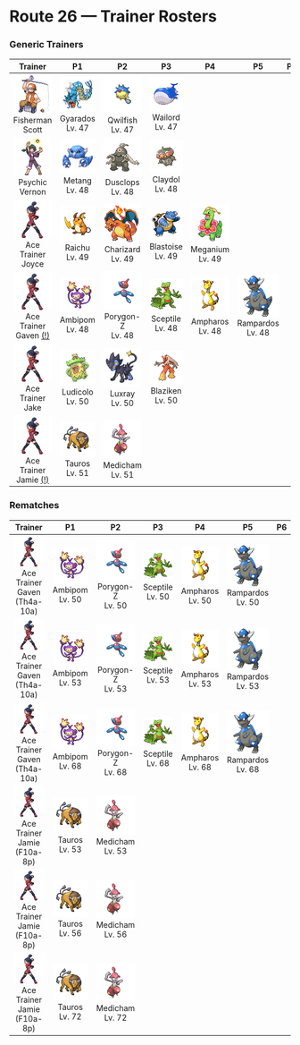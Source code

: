 # Route 26 — Trainer Rosters

### Generic Trainers

| Trainer | P1 | P2 | P3 | P4 | P5 | P6 |
|:-------:|:--:|:--:|:--:|:--:|:--:|:--:|
| ![Fisherman Scott](../../assets/trainers/fisherman.png "Fisherman Scott")<br>Fisherman Scott | ![Gyarados](../../assets/sprites/gyarados/front.gif "Gyarados: Once it appears, it goes on a rampage. It remains enraged until it demolishes everything around it.")<br>Gyarados<br>Lv. 47 | ![Qwilfish](../../assets/sprites/qwilfish/front.gif "Qwilfish: The small spikes covering its body developed from scales. They inject a toxin that causes fainting.")<br>Qwilfish<br>Lv. 47 | ![Wailord](../../assets/sprites/wailord/front.gif "Wailord: It is the largest of all identified Pokémon. They jump as a pack to herd their prey.")<br>Wailord<br>Lv. 47 |
| ![Psychic Vernon](../../assets/trainers/psychic.png "Psychic Vernon")<br>Psychic Vernon | ![Metang](../../assets/sprites/metang/front.gif "Metang: When two BELDUM fuse together, a magnetic nervous system places their brains in union.")<br>Metang<br>Lv. 48 | ![Dusclops](../../assets/sprites/dusclops/front.gif "Dusclops: Anyone who dares peer into its body to see its spectral ball of fire will have their spirit stolen away.")<br>Dusclops<br>Lv. 48 | ![Claydol](../../assets/sprites/claydol/front.gif "Claydol: It is said that it originates from clay dolls made by an ancient civilization.")<br>Claydol<br>Lv. 48 |
| ![Ace Trainer Joyce](../../assets/trainers/ace_trainer.png "Ace Trainer Joyce")<br>Ace Trainer Joyce | ![Raichu](../../assets/sprites/raichu/front.gif "Raichu: If the electric pouches in its cheeks become fully charged, both ears will stand straight up.")<br>Raichu<br>Lv. 49 | ![Charizard](../../assets/sprites/charizard/front.gif "Charizard: Breathing intense, hot flames, it can melt almost anything. Its breath inflicts terrible pain on enemies.")<br>Charizard<br>Lv. 49 | ![Blastoise](../../assets/sprites/blastoise/front.gif "Blastoise: The rocket cannons on its shell fire jets of water capable of punching holes through thick steel.")<br>Blastoise<br>Lv. 49 | ![Meganium](../../assets/sprites/meganium/front.gif "Meganium: MEGANIUM’s breath has the power to revive dead grass and plants. It can make them healthy again.")<br>Meganium<br>Lv. 49 |
| ![Ace Trainer Gaven (!)](../../assets/trainers/ace_trainer.png "Ace Trainer Gaven (!)")<br>Ace Trainer Gaven [(!)](#rematches) | ![Ambipom](../../assets/sprites/ambipom/front.gif "Ambipom: It is very difficult to dodge the consecutive strikes of its two tails.")<br>Ambipom<br>Lv. 48 | ![Porygon-Z](../../assets/sprites/porygon-z/front.gif "Porygon-Z: Its programming was modified to enable it to travel through alien dimensions. Seems there might have been an error...")<br>Porygon-Z<br>Lv. 48 | ![Sceptile](../../assets/sprites/sceptile/front.gif "Sceptile: It agilely leaps about the jungle and uses the sharp leaves on its arms to strike its prey.")<br>Sceptile<br>Lv. 48 | ![Ampharos](../../assets/sprites/ampharos/front.gif "Ampharos: The bright light on its tail can be seen far away. It has been treasured since ancient times as a beacon.")<br>Ampharos<br>Lv. 48 | ![Rampardos](../../assets/sprites/rampardos/front.gif "Rampardos: Its skull withstands impacts of any magnitude. As a result, its brain never gets the chance to grow.")<br>Rampardos<br>Lv. 48 |
| ![Ace Trainer Jake](../../assets/trainers/ace_trainer.png "Ace Trainer Jake")<br>Ace Trainer Jake | ![Ludicolo](../../assets/sprites/ludicolo/front.gif "Ludicolo: If it hears festive music, it begins moving in rhythm in order to amplify its power.")<br>Ludicolo<br>Lv. 50 | ![Luxray](../../assets/sprites/luxray/front.gif "Luxray: LUXRAY’s ability to see through objects comes in handy when it’s scouting for danger.")<br>Luxray<br>Lv. 50 | ![Blaziken](../../assets/sprites/blaziken/front.gif "Blaziken: It can clear a 30-story building in a leap. Its fiery punches scorch its foes.")<br>Blaziken<br>Lv. 50 |
| ![Ace Trainer Jamie (!)](../../assets/trainers/ace_trainer.png "Ace Trainer Jamie (!)")<br>Ace Trainer Jamie [(!)](#rematches) | ![Tauros](../../assets/sprites/tauros/front.gif "Tauros: After heightening its will to fight by whipping itself with its three tails, it charges at full speed.")<br>Tauros<br>Lv. 51 | ![Medicham](../../assets/sprites/medicham/front.gif "Medicham: Through yoga training, it gained the psychic power to predict its foe’s next move.")<br>Medicham<br>Lv. 51 |


### Rematches

| Trainer | P1 | P2 | P3 | P4 | P5 | P6 |
|:-------:|:--:|:--:|:--:|:--:|:--:|:--:|
| ![Ace Trainer Gaven (Th4a-10a)](../../assets/trainers/ace_trainer.png "Ace Trainer Gaven (Th4a-10a)")<br>Ace Trainer Gaven (Th4a-10a) | ![Ambipom](../../assets/sprites/ambipom/front.gif "Ambipom: It is very difficult to dodge the consecutive strikes of its two tails.")<br>Ambipom<br>Lv. 50 | ![Porygon-Z](../../assets/sprites/porygon-z/front.gif "Porygon-Z: Its programming was modified to enable it to travel through alien dimensions. Seems there might have been an error...")<br>Porygon-Z<br>Lv. 50 | ![Sceptile](../../assets/sprites/sceptile/front.gif "Sceptile: It agilely leaps about the jungle and uses the sharp leaves on its arms to strike its prey.")<br>Sceptile<br>Lv. 50 | ![Ampharos](../../assets/sprites/ampharos/front.gif "Ampharos: The bright light on its tail can be seen far away. It has been treasured since ancient times as a beacon.")<br>Ampharos<br>Lv. 50 | ![Rampardos](../../assets/sprites/rampardos/front.gif "Rampardos: Its skull withstands impacts of any magnitude. As a result, its brain never gets the chance to grow.")<br>Rampardos<br>Lv. 50 |
| ![Ace Trainer Gaven (Th4a-10a)](../../assets/trainers/ace_trainer.png "Ace Trainer Gaven (Th4a-10a)")<br>Ace Trainer Gaven (Th4a-10a) | ![Ambipom](../../assets/sprites/ambipom/front.gif "Ambipom: It is very difficult to dodge the consecutive strikes of its two tails.")<br>Ambipom<br>Lv. 53 | ![Porygon-Z](../../assets/sprites/porygon-z/front.gif "Porygon-Z: Its programming was modified to enable it to travel through alien dimensions. Seems there might have been an error...")<br>Porygon-Z<br>Lv. 53 | ![Sceptile](../../assets/sprites/sceptile/front.gif "Sceptile: It agilely leaps about the jungle and uses the sharp leaves on its arms to strike its prey.")<br>Sceptile<br>Lv. 53 | ![Ampharos](../../assets/sprites/ampharos/front.gif "Ampharos: The bright light on its tail can be seen far away. It has been treasured since ancient times as a beacon.")<br>Ampharos<br>Lv. 53 | ![Rampardos](../../assets/sprites/rampardos/front.gif "Rampardos: Its skull withstands impacts of any magnitude. As a result, its brain never gets the chance to grow.")<br>Rampardos<br>Lv. 53 |
| ![Ace Trainer Gaven (Th4a-10a)](../../assets/trainers/ace_trainer.png "Ace Trainer Gaven (Th4a-10a)")<br>Ace Trainer Gaven (Th4a-10a) | ![Ambipom](../../assets/sprites/ambipom/front.gif "Ambipom: It is very difficult to dodge the consecutive strikes of its two tails.")<br>Ambipom<br>Lv. 68 | ![Porygon-Z](../../assets/sprites/porygon-z/front.gif "Porygon-Z: Its programming was modified to enable it to travel through alien dimensions. Seems there might have been an error...")<br>Porygon-Z<br>Lv. 68 | ![Sceptile](../../assets/sprites/sceptile/front.gif "Sceptile: It agilely leaps about the jungle and uses the sharp leaves on its arms to strike its prey.")<br>Sceptile<br>Lv. 68 | ![Ampharos](../../assets/sprites/ampharos/front.gif "Ampharos: The bright light on its tail can be seen far away. It has been treasured since ancient times as a beacon.")<br>Ampharos<br>Lv. 68 | ![Rampardos](../../assets/sprites/rampardos/front.gif "Rampardos: Its skull withstands impacts of any magnitude. As a result, its brain never gets the chance to grow.")<br>Rampardos<br>Lv. 68 |
| ![Ace Trainer Jamie (F10a-8p)](../../assets/trainers/ace_trainer.png "Ace Trainer Jamie (F10a-8p)")<br>Ace Trainer Jamie (F10a-8p) | ![Tauros](../../assets/sprites/tauros/front.gif "Tauros: After heightening its will to fight by whipping itself with its three tails, it charges at full speed.")<br>Tauros<br>Lv. 53 | ![Medicham](../../assets/sprites/medicham/front.gif "Medicham: Through yoga training, it gained the psychic power to predict its foe’s next move.")<br>Medicham<br>Lv. 53 |
| ![Ace Trainer Jamie (F10a-8p)](../../assets/trainers/ace_trainer.png "Ace Trainer Jamie (F10a-8p)")<br>Ace Trainer Jamie (F10a-8p) | ![Tauros](../../assets/sprites/tauros/front.gif "Tauros: After heightening its will to fight by whipping itself with its three tails, it charges at full speed.")<br>Tauros<br>Lv. 56 | ![Medicham](../../assets/sprites/medicham/front.gif "Medicham: Through yoga training, it gained the psychic power to predict its foe’s next move.")<br>Medicham<br>Lv. 56 |
| ![Ace Trainer Jamie (F10a-8p)](../../assets/trainers/ace_trainer.png "Ace Trainer Jamie (F10a-8p)")<br>Ace Trainer Jamie (F10a-8p) | ![Tauros](../../assets/sprites/tauros/front.gif "Tauros: After heightening its will to fight by whipping itself with its three tails, it charges at full speed.")<br>Tauros<br>Lv. 72 | ![Medicham](../../assets/sprites/medicham/front.gif "Medicham: Through yoga training, it gained the psychic power to predict its foe’s next move.")<br>Medicham<br>Lv. 72 |

